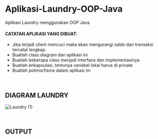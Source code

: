 # Aplikasi-Laundry-OOP-Java
Aplikasi Laundry menggunakan OOP Java

<h4>CATATAN APLIKASI YANG DIBUAT:</h4>
<ul>
<li>Jika terjadi client mencuci maka akan mengurangi saldo dan transaksi tercatat lengkap.</li>
<li> Buatlah class diagram dari aplikasi ini</li>
<li> Buatlah beberapa class menjadi interface dan implementasinya</li>
<li> Buatlah enkapsulasi, tentunya variabel lokal harus di private</li>
<li> Buatlah polimorfisme dalam aplikasi ini</li>
</ul>

<br>
<h2>DIAGRAM LAUNDRY</h2>

![Laundry (1)](https://user-images.githubusercontent.com/65702027/140892136-16d18b1c-0ef0-4cf9-b756-3631a609a09c.png)

<br>
<h2>OUTPUT</h2>

